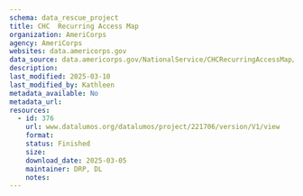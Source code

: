 ```yaml
---
schema: data_rescue_project 
title: CHC  Recurring Access Map
organization: AmeriCorps
agency: AmeriCorps
websites: data.americorps.gov
data_source: data.americorps.gov/NationalService/CHCRecurringAccessMap/45et2j4c
description: 
last_modified: 2025-03-10
last_modified_by: Kathleen
metadata_available: No
metadata_url: 
resources:
  - id: 376
    url: www.datalumos.org/datalumos/project/221706/version/V1/view
    format: 
    status: Finished
    size: 
    download_date: 2025-03-05
    maintainer: DRP, DL
    notes: 
---
```

